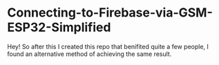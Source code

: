 # Connecting-to-Firebase-via-GSM-ESP32-Simplified

Hey!
So after this I created this repo that benifited quite a few people, I found an alternative method of achieving the same result.

